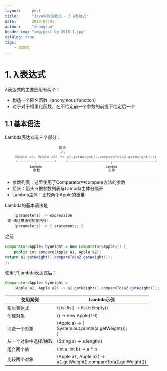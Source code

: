```yaml
---
layout:     post
title:      "Java中的函数式 - 3 λ表达式"
date:       2018-07-01
author:     "zhangtao"
header-img: "img/post-bg-2018-1.jpg"
catalog: true
tags:
    - 函数式
---
```



# 1. λ表达式

λ表达式的主要应用有两个：

- 构造一个匿名函数（anonymous function）
- 对于对于柯里化函数，在不给定前一个参数的前提下给定后一个

## 1.1 基本语法

Lambda表达式有三个部分：

![](/img/in-post/function_3_1.png)

- 参数列表：这里使用了Comparator中compare方法的参数
- 箭头：箭头->把参数列表与Lambda主体分隔开
- Lambda主体：比较两个Apple的重量

Lambda的基本语法是

``` java
	(parameters) -> expression
 或(请注意语句的花括号)
	(parameters) -> { statements; }
```
 
之前

``` java
Comparator<Apple> byWeight = new Comparator<Apple>() {
    public int compare(Apple a1, Apple a2){
return a1.getWeight().compareTo(a2.getWeight());
};
```

使用了Lambda表达式后：

``` java
Comparator<Apple> byWeight =
	(Apple a1, Apple a2) -> a1.getWeight().compareTo(a2.getWeight());
```


| 使用案例            | Lambda示例 |
|--------------------|-----------|
| 布尔表达式          |(List<String> list) -> list.isEmpty()|
| 创建对象            |() -> new Apple(10)|
| 消费一个对象         |(Apple a) ->  {<br>System.out.println(a.getWeight());<br>} |
| 从一个对象中选择/抽取  |(String s) -> s.length()|
| 组合两个值           |(int a, int b) -> a * b|
| 比较两个对象          |(Apple a1, Apple a2) -><br>a1.getWeight().compareTo(a2.getWeight())|







